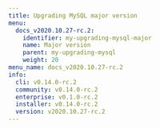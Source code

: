 ```yaml
---
title: Upgrading MySQL major version
menu:
  docs_v2020.10.27-rc.2:
    identifier: my-upgrading-mysql-major
    name: Major version
    parent: my-upgrading-mysql
    weight: 20
menu_name: docs_v2020.10.27-rc.2
info:
  cli: v0.14.0-rc.2
  community: v0.14.0-rc.2
  enterprise: v0.1.0-rc.2
  installer: v0.14.0-rc.2
  version: v2020.10.27-rc.2
---
```


